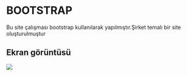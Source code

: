 <h1>BOOTSTRAP </h1>

Bu site çalışması bootstrap kullanılarak yapılmıştır.Şirket temalı bir site oluşturulmuştur

<h2>Ekran görüntüsü</h2>

![](bootstrap.gif)
